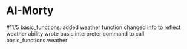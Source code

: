 # AI-Morty

#11/5
basic_functions: added weather function
changed info to reflect weather ability
wrote basic interpreter command to call basic_functions.weather